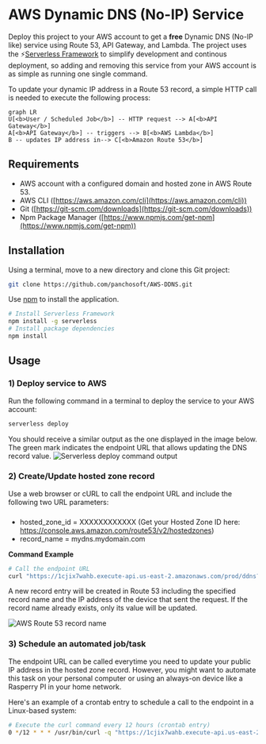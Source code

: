 # AWS Dynamic DNS (No-IP) Service 
Deploy this project to your AWS account to get a **free** Dynamic DNS (No-IP like) service using Route 53, API Gateway, and Lambda. The project uses the :zap:[Serverless Framework](https://www.serverless.com/) to simplify development and continous deployment, so adding and removing this service from your AWS account is as simple as running one single command.

To update your dynamic IP address in a Route 53 record, a simple HTTP call is needed to execute the following process:
```mermaid
graph LR
U[<b>User / Scheduled Job</b>] -- HTTP request --> A[<b>API Gateway</b>]
A[<b>API Gateway</b>] -- triggers --> B[<b>AWS Lambda</b>]
B -- updates IP address in--> C[<b>Amazon Route 53</b>]
```

## Requirements
+ AWS account with a configured domain and hosted zone in AWS Route 53. 
+ AWS CLI ([https://aws.amazon.com/cli](https://aws.amazon.com/cli))
+ Git ([https://git-scm.com/downloads](https://git-scm.com/downloads))
+ Npm Package Manager ([https://www.npmjs.com/get-npm](https://www.npmjs.com/get-npm))

## Installation
Using a terminal, move to a new directory and clone this Git project:
```bash
git clone https://github.com/panchosoft/AWS-DDNS.git
```
Use [npm](https://www.npmjs.com/get-npm) to install the application.

```bash
# Install Serverless Framework
npm install -g serverless
# Install package dependencies
npm install
```

## Usage
### 1) Deploy service to AWS
Run the following command in a terminal to deploy the service to your AWS account:
```bash
serverless deploy
```
You should receive a similar output as the one displayed in the image below. The green mark indicates the endpoint URL that allows updating the DNS record value.
![Serverless deploy command output](https://labs.panchosoft.com/aws-ddns/aws-ddns-deploy.png)
### 2) Create/Update hosted zone record
Use a web browser or cURL to call the endpoint URL and include the following two URL parameters:
###
+ hosted_zone_id = XXXXXXXXXXXX (Get your Hosted Zone ID here: https://console.aws.amazon.com/route53/v2/hostedzones)
+ record_name = mydns.mydomain.com

**Command Example**
```bash
# Call the endpoint URL
curl "https://1cjix7wahb.execute-api.us-east-2.amazonaws.com/prod/ddns?hosted_zone_id=XXXXXXXXXXXX&record_name=mydns.mydomain.com"
```
A new record entry will be created in Route 53 including the specified record name and the IP address of the device that sent the request. If the record name already exists, only its value will be updated.

![AWS Route 53 record name](https://labs.panchosoft.com/aws-ddns/aws-ddns-updated-dns-record.png)
### 3) Schedule an automated job/task
The endpoint URL can be called everytime you need to update your public IP address in the hosted zone record. However, you might want to automate this task on your personal computer or using an always-on device like a Rasperry PI in your home network.

Here's an example of a crontab entry to schedule a call to the endpoint in a Linux-based system:

```bash
# Execute the curl command every 12 hours (crontab entry)
0 */12 * * * /usr/bin/curl -q "https://1cjix7wahb.execute-api.us-east-2.amazonaws.com/prod/ddns?hosted_zone_id=XXXXXXXXXXXX&record_name=mydns.mydomain.com" 2>&1 > /dev/null